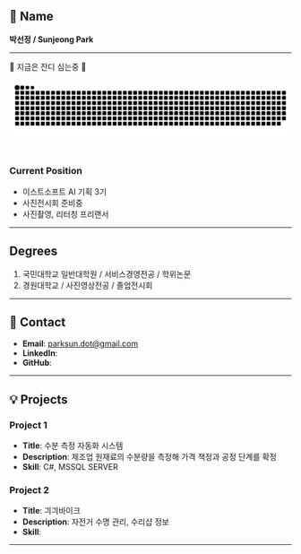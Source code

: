 
## 👤 Name
**박선정 / Sunjeong Park**

---

📍 지금은 잔디 심는중 📍

<img src="https://github.com/Platane/snk/raw/output/github-contribution-grid-snake.svg" alt="" style="max-width: 100%;">

<br/>
<br/>

### Current Position
- 이스트소프트 AI 기획 3기
- 사진전시회 준비중
- 사진촬영, 리터칭 프리랜서

---

## Degrees
1. 국민대학교 일반대학원 / 서비스경영전공 / 학위논문
2. 경원대학교 / 사진영상전공 / 졸업전시회 
   
---

## 📧 Contact

- **Email**: parksun.dot@gmail.com
- **LinkedIn**: 
- **GitHub**: 

---

## 💡 Projects

### Project 1
- **Title**: 수분 측정 자동화 시스템
- **Description**: 제조업 원재료의 수분량을 측정해 가격 책정과 공정 단계를 확정
- **Skill**: C#, MSSQL SERVER

### Project 2
- **Title**: 긔긔바이크
- **Description**: 자전거 수명 관리, 수리샵 정보
- **Skill**: 

---
